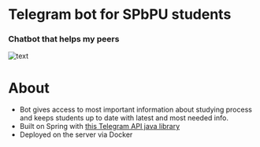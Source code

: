 # Telegram bot for SPbPU students
### Chatbot that helps my peers
![text](https://github.com/tseby/politeh-telegram-chat-bot/blob/master/src/main/resources/cropped_icst.jpg?raw=true)


# About

- Bot gives access to most important information about studying process and keeps students up to date with latest and most needed info.<br>
- Built on Spring with [this Telegram API java library](https://github.com/rubenlagus/TelegramBots)
- Deployed on the server via Docker




